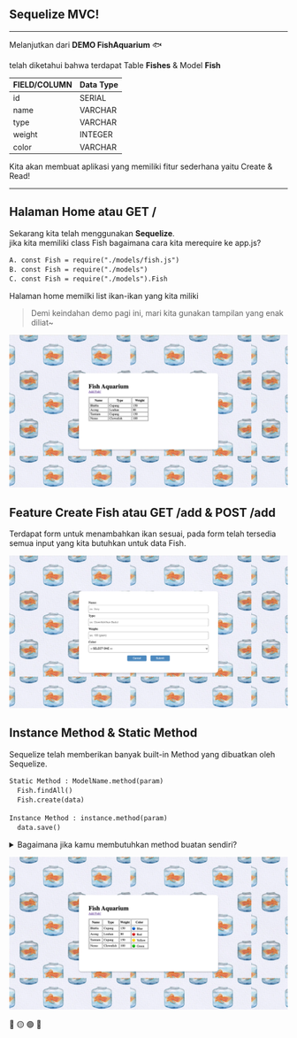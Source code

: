 ## Sequelize MVC! 

---

Melanjutkan dari **DEMO FishAquarium** 🐟

telah diketahui bahwa terdapat Table **Fishes** & Model **Fish** 

| FIELD/COLUMN   |   Data Type    |
| -------------- | -------------- |
| id             | SERIAL         | 
| name           | VARCHAR        |
| type           | VARCHAR        |
| weight         | INTEGER        |
| color          | VARCHAR        |

Kita akan membuat aplikasi yang memiliki fitur sederhana yaitu Create & Read! 

---

## Halaman Home atau GET /


Sekarang kita telah menggunakan **Sequelize**.  
jika kita memiliki class Fish bagaimana cara kita merequire ke app.js? 
```txt
A. const Fish = require("./models/fish.js")
B. const Fish = require("./models")
C. const Fish = require("./models").Fish
```

Halaman home memilki list ikan-ikan yang kita miliki
> Demi keindahan demo pagi ini, mari kita gunakan tampilan yang enak diliat~

![Image1](./list.png)

## Feature Create Fish atau GET /add & POST /add

Terdapat form untuk menambahkan ikan sesuai, pada form telah tersedia semua input yang kita butuhkan untuk data Fish.

![Image2](./form.png)



## Instance Method & Static Method 

Sequelize telah memberikan banyak built-in Method yang dibuatkan oleh Sequelize.
```txt
Static Method : ModelName.method(param)
  Fish.findAll()
  Fish.create(data)

Instance Method : instance.method(param)
  data.save()
```

<details> 
  <summary>Bagaimana jika kamu membutuhkan method buatan sendiri?  </summary>
   Maka dapat kita tulis method2 tsb ke <b>class</b> Model yang kita miliki.<br>
   untuk case ini berarti di <b>class Fish</b>.<br><br>(static method, instance method, getter)
   
</details>

![Image3](./listAndInstanceMethod.png)

🔴 🟡 🟢 🔵
